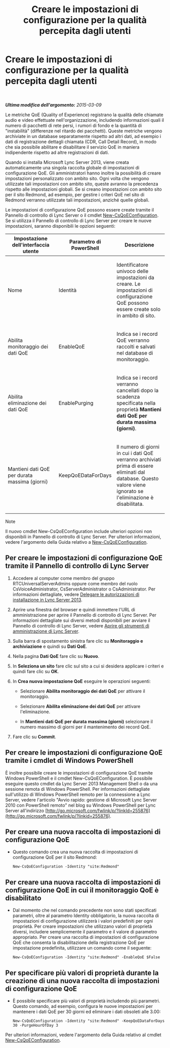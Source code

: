 ﻿---
title: Creare le impostazioni di configurazione per la qualità percepita dagli utenti
TOCTitle: Creare le impostazioni di configurazione per la qualità percepita dagli utenti
ms:assetid: 64f05569-07c7-4f76-a96b-ea4125a510d5
ms:mtpsurl: https://technet.microsoft.com/it-it/library/Gg521006(v=OCS.15)
ms:contentKeyID: 49300791
ms.date: 08/24/2015
mtps_version: v=OCS.15
ms.translationtype: HT
---

# Creare le impostazioni di configurazione per la qualità percepita dagli utenti

 

_**Ultima modifica dell'argomento:** 2015-03-09_

Le metriche QoE (Quality of Experience) registrano la qualità delle chiamate audio e video effettuate nell'organizzazione, includendo informazioni quali il numero di pacchetti di rete persi, i rumori di fondo e la quantità di "instabilità" (differenze nel ritardo dei pacchetti). Queste metriche vengono archiviate in un database separatamente rispetto ad altri dati, ad esempio i dati di registrazione dettagli chiamata (CDR, Call Detail Record), in modo che sia possibile abilitare e disabilitare il servizio QoE in maniera indipendente rispetto ad altre registrazioni di dati.

Quando si installa Microsoft Lync Server 2013, viene creata automaticamente una singola raccolta globale di impostazioni di configurazione QoE. Gli amministratori hanno inoltre la possibilità di creare impostazioni personalizzato con ambito sito. Ogni volta che vengono utilizzate tali impostazioni con ambito sito, queste avranno la precedenza rispetto alle impostazioni globali. Se si creano impostazioni con ambito sito per il sito Redmond, ad esempio, per gestire i criteri QoE nel sito di Redmond verranno utilizzate tali impostazioni, anziché quelle globali.

Le impostazioni di configurazione QoE possono essere create tramite il Pannello di controllo di Lync Server o il cmdlet [New-CsQoEConfiguration](new-csqoeconfiguration.md). Se si utilizza il Pannello di controllo di Lync Server per creare le nuove impostazioni, saranno disponibili le opzioni seguenti:


<table>
<colgroup>
<col style="width: 33%" />
<col style="width: 33%" />
<col style="width: 33%" />
</colgroup>
<thead>
<tr class="header">
<th>Impostazione dell'interfaccia utente</th>
<th>Parametro di PowerShell</th>
<th>Descrizione</th>
</tr>
</thead>
<tbody>
<tr class="odd">
<td><p>Nome</p></td>
<td><p>Identità</p></td>
<td><p>Identificatore univoco delle impostazioni da creare. Le impostazioni di configurazione QoE possono essere create solo in ambito di sito.</p></td>
</tr>
<tr class="even">
<td><p>Abilita monitoraggio dei dati QoE</p></td>
<td><p>EnableQoE</p></td>
<td><p>Indica se i record QoE verranno raccolti e salvati nel database di monitoraggio.</p></td>
</tr>
<tr class="odd">
<td><p>Abilita eliminazione dei dati QoE</p></td>
<td><p>EnablePurging</p></td>
<td><p>Indica se i record verranno cancellati dopo la scadenza specificata nella proprietà <strong>Mantieni dati QoE per durata massima (giorni)</strong>.</p></td>
</tr>
<tr class="even">
<td><p>Mantieni dati QoE per durata massima (giorni)</p></td>
<td><p>KeepQoEDataForDays</p></td>
<td><p>Il numero di giorni in cui i dati QoE verranno archiviati prima di essere eliminati dal database. Questo valore viene ignorato se l'eliminazione è disabilitata.</p></td>
</tr>
</tbody>
</table>



> [!NOTE]
> Il nuovo cmdlet New-CsQoEConfiguration include ulteriori opzioni non disponibili in Pannello di controllo di Lync Server. Per ulteriori informazioni, vedere l'argomento della Guida relativo a <A href="new-csqoeconfiguration.md">New-CsQoEConfiguration</A>.



## Per creare le impostazioni di configurazione QoE tramite il Pannello di controllo di Lync Server

1.  Accedere al computer come membro del gruppo RTCUniversalServerAdmins oppure come membro del ruolo CsVoiceAdministrator, CsServerAdministrator o CsAdministrator. Per informazioni dettagliate, vedere [Delegare le autorizzazioni di installazione in Lync Server 2013](lync-server-2013-delegate-setup-permissions.md).

2.  Aprire una finestra del browser e quindi immettere l'URL di amministrazione per aprire il Pannello di controllo di Lync Server. Per informazioni dettagliate sui diversi metodi disponibili per avviare il Pannello di controllo di Lync Server, vedere [Aprire gli strumenti di amministrazione di Lync Server](lync-server-2013-open-lync-server-administrative-tools.md).

3.  Sulla barra di spostamento sinistra fare clic su **Monitoraggio e archiviazione** e quindi su **Dati QoE**.

4.  Nella pagina **Dati QoE** fare clic su **Nuovo**.

5.  In **Seleziona un sito** fare clic sul sito a cui si desidera applicare i criteri e quindi fare clic su **OK**.

6.  In **Crea nuova impostazione QoE** eseguire le operazioni seguenti:
    
      - Selezionare **Abilita monitoraggio dei dati QoE** per attivare il monitoraggio.
    
      - Selezionare **Abilita eliminazione dei dati QoE** per attivare l'eliminazione.
    
      - In **Mantieni dati QoE per durata massima (giorni)** selezionare il numero massimo di giorni per il mantenimento dei record QoE.

7.  Fare clic su **Commit**.

## Per creare le impostazioni di configurazione QoE tramite i cmdlet di Windows PowerShell

È inoltre possibile creare le impostazioni di configurazione QoE tramite Windows PowerShell e il cmdlet New-CsQoEConfiguration. È possibile eseguire questo cmdlet da Lync Server 2013 Management Shell o da una sessione remota di Windows PowerShell. Per informazioni dettagliate sull'utilizzo di Windows PowerShell remoto per la connessione a Lync Server, vedere l'articolo "Avvio rapido: gestione di Microsoft Lync Server 2010 con PowerShell remoto" nel blog su Windows PowerShell per Lync Server all'indirizzo [http://go.microsoft.com/fwlink/p/?linkId=255876](http://go.microsoft.com/fwlink/p/?linkid=255876).

## Per creare una nuova raccolta di impostazioni di configurazione QoE

  - Questo comando crea una nuova raccolta di impostazioni di configurazione QoE per il sito Redmond:
    
        New-CsQoEConfiguration -Identity "site:Redmond"

## Per creare una nuova raccolta di impostazioni di configurazione QoE in cui il monitoraggio QoE è disabilitato

  - Dal momento che nel comando precedente non sono stati specificati parametri, oltre al parametro Identity obbligatorio, la nuova raccolta di impostazioni di configurazione utilizzerà i valori predefiniti per ogni proprietà. Per creare impostazioni che utilizzano valori di proprietà diversi, includere semplicemente il parametro e il valore di parametro appropriato. Per creare una raccolta di impostazioni di configurazione QoE che consenta la disabilitazione della registrazione QoE per impostazione predefinita, utilizzare un comando come il seguente:
    
        New-CsQoEConfiguration -Identity "site:Redmond" -EnableQoE $False

## Per specificare più valori di proprietà durante la creazione di una nuova raccolta di impostazioni di configurazione QoE

  - È possibile specificare più valori di proprietà includendo più parametri. Questo comando, ad esempio, configura le nuove impostazioni per mantenere i dati QoE per 30 giorni ed eliminare i dati obsoleti alle 3.00:
    
        New-CsQoEConfiguration -Identity "site:Redmond" -KeepQoEDataForDays 30 -PurgeHourOfDay 3

Per ulteriori informazioni, vedere l'argomento della Guida relativo al cmdlet [New-CsQoEConfiguration](new-csqoeconfiguration.md).

